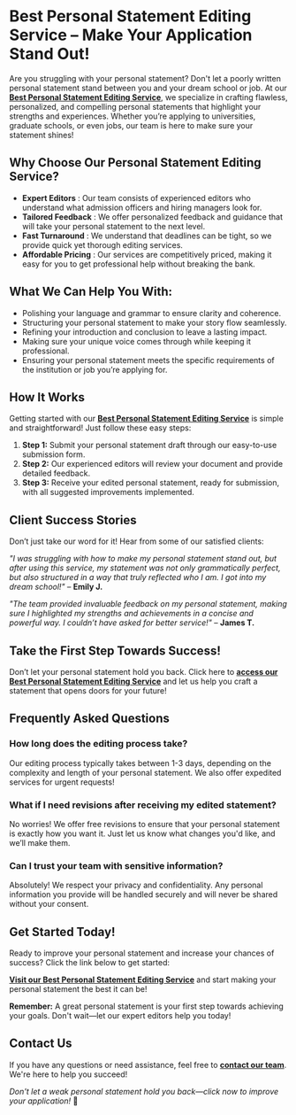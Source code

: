 # Best Personal Statement Editing Service – Make Your Application Stand Out!

Are you struggling with your personal statement? Don't let a poorly written personal statement stand between you and your dream school or job. At our **[Best Personal Statement Editing Service](https://tinyurl.com/topessay?keyword=best+personal+statement+editing+service)**, we specialize in crafting flawless, personalized, and compelling personal statements that highlight your strengths and experiences. Whether you’re applying to universities, graduate schools, or even jobs, our team is here to make sure your statement shines!

## Why Choose Our Personal Statement Editing Service?

- **Expert Editors** : Our team consists of experienced editors who understand what admission officers and hiring managers look for.
- **Tailored Feedback** : We offer personalized feedback and guidance that will take your personal statement to the next level.
- **Fast Turnaround** : We understand that deadlines can be tight, so we provide quick yet thorough editing services.
- **Affordable Pricing** : Our services are competitively priced, making it easy for you to get professional help without breaking the bank.

## What We Can Help You With:

- Polishing your language and grammar to ensure clarity and coherence.
- Structuring your personal statement to make your story flow seamlessly.
- Refining your introduction and conclusion to leave a lasting impact.
- Making sure your unique voice comes through while keeping it professional.
- Ensuring your personal statement meets the specific requirements of the institution or job you’re applying for.

## How It Works

Getting started with our **[Best Personal Statement Editing Service](https://tinyurl.com/topessay?keyword=best+personal+statement+editing+service)** is simple and straightforward! Just follow these easy steps:

1. **Step 1:** Submit your personal statement draft through our easy-to-use submission form.
2. **Step 2:** Our experienced editors will review your document and provide detailed feedback.
3. **Step 3:** Receive your edited personal statement, ready for submission, with all suggested improvements implemented.

## Client Success Stories

Don’t just take our word for it! Hear from some of our satisfied clients:

_"I was struggling with how to make my personal statement stand out, but after using this service, my statement was not only grammatically perfect, but also structured in a way that truly reflected who I am. I got into my dream school!"_ – **Emily J.**

_"The team provided invaluable feedback on my personal statement, making sure I highlighted my strengths and achievements in a concise and powerful way. I couldn’t have asked for better service!"_ – **James T.**

## Take the First Step Towards Success!

Don’t let your personal statement hold you back. Click here to **[access our Best Personal Statement Editing Service](https://tinyurl.com/topessay?keyword=best+personal+statement+editing+service)** and let us help you craft a statement that opens doors for your future!

## Frequently Asked Questions

### How long does the editing process take?

Our editing process typically takes between 1-3 days, depending on the complexity and length of your personal statement. We also offer expedited services for urgent requests!

### What if I need revisions after receiving my edited statement?

No worries! We offer free revisions to ensure that your personal statement is exactly how you want it. Just let us know what changes you'd like, and we’ll make them.

### Can I trust your team with sensitive information?

Absolutely! We respect your privacy and confidentiality. Any personal information you provide will be handled securely and will never be shared without your consent.

## Get Started Today!

Ready to improve your personal statement and increase your chances of success? Click the link below to get started:

**[Visit our Best Personal Statement Editing Service](https://tinyurl.com/topessay?keyword=best+personal+statement+editing+service)** and start making your personal statement the best it can be!

**Remember:** A great personal statement is your first step towards achieving your goals. Don't wait—let our expert editors help you today!

## Contact Us

If you have any questions or need assistance, feel free to **[contact our team](https://tinyurl.com/topessay?keyword=best+personal+statement+editing+service)**. We're here to help you succeed!

_Don't let a weak personal statement hold you back—click now to improve your application!_ 🚀
